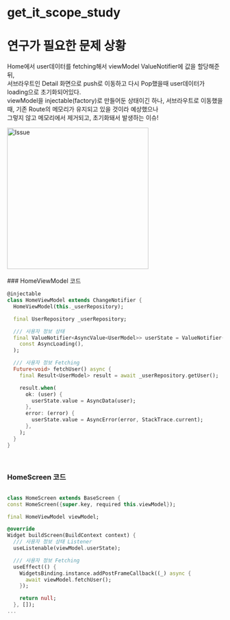 # get_it_scope_study

# 연구가 필요한 문제 상황
Home에서 user데이터를 fetching해서 viewModel ValueNotifier에 값을 할당해준뒤,<br>
서브라우트인 Detail 화면으로 push로 이동하고 다시 Pop했을때 user데이터가 loading으로 초기화되어있다.<br>
viewModel을 injectable(factory)로 만들어둔 상태이긴 하나, 서브라우트로 이동했을때, 기존 Route의 메모리가 유지되고 있을 것이라 예상했으나<br>
그렇지 않고 메모리에서 제거되고, 초기화돼서 발생하는 이슈!<br>


<image src="https://github.com/user-attachments/assets/70f4b94b-7e0e-4b7b-92c1-8fc55c2dddd7" alt="Issue" width="330">
<br>


<br>
### HomeViewModel 코드

``` dart
@injectable
class HomeViewModel extends ChangeNotifier {
  HomeViewModel(this._userRepository);

  final UserRepository _userRepository;

  /// 사용자 정보 상태
  final ValueNotifier<AsyncValue<UserModel>> userState = ValueNotifier(
    const AsyncLoading(),
  );

  /// 사용자 정보 Fetching
  Future<void> fetchUser() async {
    final Result<UserModel> result = await _userRepository.getUser();

    result.when(
      ok: (user) {
        userState.value = AsyncData(user);
      },
      error: (error) {
        userState.value = AsyncError(error, StackTrace.current);
      },
    );
  }
}

```
<br>

### HomeScreen 코드
``` dart

class HomeScreen extends BaseScreen {
const HomeScreen({super.key, required this.viewModel});

final HomeViewModel viewModel;

@override
Widget buildScreen(BuildContext context) {
  /// 사용자 정보 상태 Listener
  useListenable(viewModel.userState);

  /// 사용자 정보 Fetching
  useEffect(() {
    WidgetsBinding.instance.addPostFrameCallback((_) async {
      await viewModel.fetchUser();
    });

    return null;
  }, []);
...
```
